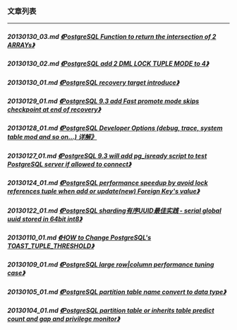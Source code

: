 ### 文章列表  
----  
##### 20130130_03.md   [《PostgreSQL Function to return the intersection of 2 ARRAYs》](20130130_03.md)  
##### 20130130_02.md   [《PostgreSQL add 2 DML LOCK TUPLE MODE to 4》](20130130_02.md)  
##### 20130130_01.md   [《PostgreSQL recovery target introduce》](20130130_01.md)  
##### 20130129_01.md   [《PostgreSQL 9.3 add Fast promote mode skips checkpoint at end of recovery》](20130129_01.md)  
##### 20130128_01.md   [《PostgreSQL Developer Options (debug, trace, system table mod and so on...) 详解》](20130128_01.md)  
##### 20130127_01.md   [《PostgreSQL 9.3 will add pg_isready script to test PostgreSQL server if allowed to connect》](20130127_01.md)  
##### 20130124_01.md   [《PostgreSQL performance speedup by avoid lock references tuple when add or update(new) Foreign Key's value》](20130124_01.md)  
##### 20130122_01.md   [《PostgreSQL sharding有序UUID最佳实践 - serial global uuid stored in 64bit int8》](20130122_01.md)  
##### 20130110_01.md   [《HOW to Change PostgreSQL's TOAST_TUPLE_THRESHOLD》](20130110_01.md)  
##### 20130109_01.md   [《PostgreSQL large row|column performance tuning case》](20130109_01.md)  
##### 20130105_01.md   [《PostgreSQL partition table name convert to data type》](20130105_01.md)  
##### 20130104_01.md   [《PostgreSQL partition table or inherits table predict count and gap and privilege monitor》](20130104_01.md)  
